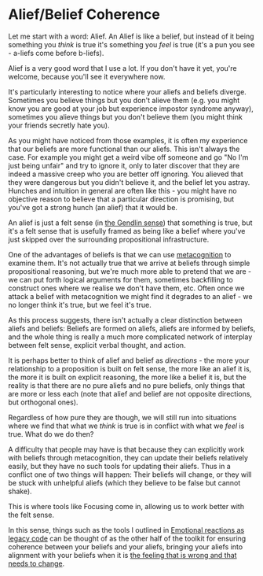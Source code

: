 # Alief/Belief Coherence

Let me start with a word: Alief. An Alief is like a belief, but instead of it being something you *think* is true it's something you *feel* is true (it's a pun you see - a-liefs come before b-liefs).

Alief is a very good word that I use a lot. If you don't have it yet, you're welcome, because you'll see it everywhere now.

It's particularly interesting to notice where your aliefs and beliefs diverge. Sometimes you believe things but you don't alieve them (e.g. you might know you are good at your job but experience impostor syndrome anyway), sometimes you alieve things but you don't believe them (you might think your friends secretly hate you).

As you might have noticed from those examples, it is often my experience that our beliefs are more functional than our aliefs.
This isn't always the case. For example you might get a weird vibe off someone and go "No I'm just being unfair" and try to ignore it, only to later discover that they are indeed a massive creep who you are better off ignoring.
You alieved that they were dangerous but you didn't believe it, and the belief let you astray.
Hunches and intuition in general are often like this - you might have no objective reason to believe that a particular direction is promising, but you've got a strong hunch (an alief) that it would be.

An alief is just a felt sense (in [the Gendlin sense](https://rivalvoices.substack.com/p/what-even-is-focusing-and-why-eugene)) that something is true, but it's a felt sense that is usefully framed as being like a belief where you've just skipped over the surrounding propositional infrastructure.

One of the advantages of beliefs is that we can use [metacognition](https://en.wikipedia.org/wiki/Metacognition) to examine them. It's not actually true that we arrive at beliefs through simple propositional reasoning, but we're much more able to pretend that we are - we can put forth logical arguments for them, sometimes backfilling to construct ones where we realise we don't have them, etc.
Often once we attack a belief with metacognition we might find it degrades to an alief - we no longer think it's true, but we feel it's true.

As this process suggests, there isn't actually a clear distinction between aliefs and beliefs: Beliefs are formed on aliefs, aliefs are informed by beliefs, and the whole thing is really a much more complicated network of interplay between felt sense, explicit verbal thought, and action.

It is perhaps better to think of alief and belief as *directions* - the more your relationship to a proposition is built on felt sense, the more like an alief it is, the more it is built on explicit reasoning, the more like a belief it is, but the reality is that there are no pure aliefs and no pure beliefs, only things that are more or less each (note that alief and belief are not opposite directions, but orthogonal ones).

Regardless of how pure they are though, we will still run into situations where we find that what we *think* is true is in conflict with what we *feel* is true.
What do we do then?

A difficulty that people may have is that because they can explicitly work with beliefs through metacognition, they can update their beliefs relatively easily, but they have no such tools for updating their aliefs.
Thus in a conflict one of two things will happen: Their beliefs will change, or they will be stuck with unhelpful aliefs (which they believe to be false but cannot shake).

This is where tools like Focusing come in, allowing us to work better with the felt sense.

In this sense, things such as the tools I outlined in [Emotional reactions as legacy code](https://notebook.drmaciver.com/posts/2020-02-20-09:31.html) can be thought of as the other half of the toolkit for ensuring coherence between your beliefs and your aliefs, bringing your aliefs into alignment with your beliefs when it is [the feeling that is wrong and that needs to change](https://notebook.drmaciver.com/posts/2020-03-03-09:07.html).
